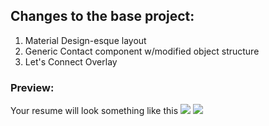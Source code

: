 ## Changes to the base project:

1. Material Design-esque layout
2. Generic Contact component w/modified object structure
3. Let's Connect Overlay

### Preview:
Your resume will look something like this
![](http://i.imgur.com/hn4Ppnq.png)
![](http://i.imgur.com/3rat2qq.png)
